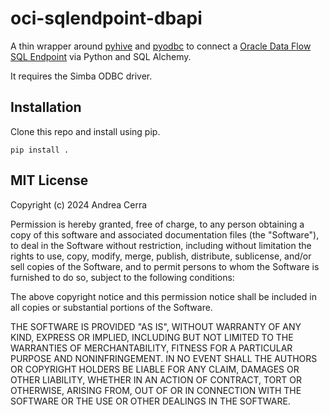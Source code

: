 oci-sqlendpoint-dbapi
================

A thin wrapper around [pyhive](<https://github.com/dropbox/PyHive>) and [pyodbc](https://github.com/mkleehammer/pyodbc>) to connect a [Oracle Data Flow SQL Endpoint](https://docs.oracle.com/en-us/iaas/data-flow/using/sql-endpoints.htm) via Python and SQL Alchemy.

It requires the Simba ODBC driver.

Installation
------------

Clone this repo and install using pip.

    pip install .

MIT License
------------

Copyright (c) 2024 Andrea Cerra

Permission is hereby granted, free of charge, to any person obtaining a copy
of this software and associated documentation files (the "Software"), to deal
in the Software without restriction, including without limitation the rights
to use, copy, modify, merge, publish, distribute, sublicense, and/or sell
copies of the Software, and to permit persons to whom the Software is
furnished to do so, subject to the following conditions:

The above copyright notice and this permission notice shall be included in all
copies or substantial portions of the Software.

THE SOFTWARE IS PROVIDED "AS IS", WITHOUT WARRANTY OF ANY KIND, EXPRESS OR
IMPLIED, INCLUDING BUT NOT LIMITED TO THE WARRANTIES OF MERCHANTABILITY,
FITNESS FOR A PARTICULAR PURPOSE AND NONINFRINGEMENT. IN NO EVENT SHALL THE
AUTHORS OR COPYRIGHT HOLDERS BE LIABLE FOR ANY CLAIM, DAMAGES OR OTHER
LIABILITY, WHETHER IN AN ACTION OF CONTRACT, TORT OR OTHERWISE, ARISING FROM,
OUT OF OR IN CONNECTION WITH THE SOFTWARE OR THE USE OR OTHER DEALINGS IN THE
SOFTWARE.
